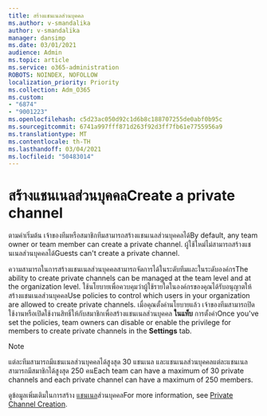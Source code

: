 ```yaml
---
title: สร้างแชนเนลส่วนบุคคล
ms.author: v-smandalika
author: v-smandalika
manager: dansimp
ms.date: 03/01/2021
audience: Admin
ms.topic: article
ms.service: o365-administration
ROBOTS: NOINDEX, NOFOLLOW
localization_priority: Priority
ms.collection: Adm_O365
ms.custom:
- "6874"
- "9001223"
ms.openlocfilehash: c5d23ac050d92c1d6b8c188707255de0abf0b95c
ms.sourcegitcommit: 6741a997fff871d263f92d3ff7fb61e7755956a9
ms.translationtype: MT
ms.contentlocale: th-TH
ms.lasthandoff: 03/04/2021
ms.locfileid: "50483014"
---
```

# <a name="create-a-private-channel"></a><span data-ttu-id="f6a53-102">สร้างแชนเนลส่วนบุคคล</span><span class="sxs-lookup"><span data-stu-id="f6a53-102">Create a private channel</span></span>

<span data-ttu-id="f6a53-103">ตามค่าเริ่มต้น เจ้าของทีมหรือสมาชิกทีมสามารถสร้างแชนเนลส่วนบุคคลได้</span><span class="sxs-lookup"><span data-stu-id="f6a53-103">By default, any team owner or team member can create a private channel.</span></span> <span data-ttu-id="f6a53-104">ผู้ใช้ใหม่ไม่สามารถสร้างแชนเนลส่วนบุคคลได้</span><span class="sxs-lookup"><span data-stu-id="f6a53-104">Guests can't create a private channel.</span></span> 

<span data-ttu-id="f6a53-105">ความสามารถในการสร้างแชนเนลส่วนบุคคลสามารถจัดการได้ในระดับทีมและในระดับองค์กร</span><span class="sxs-lookup"><span data-stu-id="f6a53-105">The ability to create private channels can be managed at the team level and at the organization level.</span></span> <span data-ttu-id="f6a53-106">ใช้นโยบายเพื่อควบคุมว่าผู้ใช้รายใดในองค์กรของคุณได้รับอนุญาตให้สร้างแชนเนลส่วนบุคคล</span><span class="sxs-lookup"><span data-stu-id="f6a53-106">Use policies to control which users in your organization are allowed to create private channels.</span></span> <span data-ttu-id="f6a53-107">เมื่อคุณตั้งค่านโยบายแล้ว เจ้าของทีมสามารถปิดใช้งานหรือเปิดใช้งานสิทธิ์ให้กับสมาชิกเพื่อสร้างแชนเนลส่วนบุคคล **ในแท็บ** การตั้งค่า</span><span class="sxs-lookup"><span data-stu-id="f6a53-107">Once you've set the policies, team owners can disable or enable the privilege for members to create private channels in the **Settings** tab.</span></span>

> [!NOTE]
> <span data-ttu-id="f6a53-108">แต่ละทีมสามารถมีแชนเนลส่วนบุคคลได้สูงสุด 30 แชนเนล และแชนเนลส่วนบุคคลแต่ละแชนเนลสามารถมีสมาชิกได้สูงสุด 250 คน</span><span class="sxs-lookup"><span data-stu-id="f6a53-108">Each team can have a maximum of 30 private channels and each private channel can have a maximum of 250 members.</span></span>

<span data-ttu-id="f6a53-109">ดูข้อมูลเพิ่มเติมในการสร้าง [แชนเนล](https://docs.microsoft.com/MicrosoftTeams/private-channels#private-channel-creation)ส่วนบุคคล</span><span class="sxs-lookup"><span data-stu-id="f6a53-109">For more information, see [Private Channel Creation](https://docs.microsoft.com/MicrosoftTeams/private-channels#private-channel-creation).</span></span>


